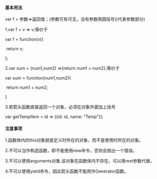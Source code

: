 ####  基本用法

var f = 参数=>返回值；(参数可有可无，没有参数用圆括号()代表参数部分)

1.var f = v => v;等价于

var f = function(v){

​	return v;

};

2.var sum = (num1,num2) =>{return num1 + num2};等价于

var sum = function(num1,num2){

​	return num1 + num2;

}

3.若箭头函数直接返回一个对象，必须在对象外面加上括号

var getTempItem = id => ({id: id, name: "Temp"});

#### 注意事项

1.函数体内的this对象就是定义时所在的对象，而不是使用时所在的对象。

2.不可以当作构造函数，即不能使用new命令，否则会抛出一个错误。

3.不可以使用arguments对象,该对象在函数体内不存在，可以用rest参数代替。

4.不可以使用yield命令，因此箭头函数不能用作Generator函数。